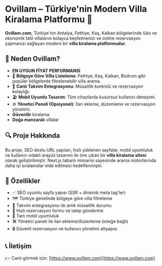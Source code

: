 # Ovillam – Türkiye'nin Modern Villa Kiralama Platformu 🏡

**Ovillam.com**, Türkiye'nin Antalya, Fethiye, Kaş, Kalkan bölgelerinde lüks ve ekonomik tatil villalarını kolayca keşfetmenizi ve online rezervasyon yapmanızı sağlayan modern bir **villa kiralama platformudur**.

## 🌟 Neden Ovillam?

- **EN UYGUN FİYAT PERFORMANSI**
- 📍 **Bölgeye Göre Villa Listeleme**: Fethiye, Kaş, Kalkan, Bodrum gibi popüler bölgelerde filtrelenebilir villa arama.
- 📅 **Canlı Takvim Entegrasyonu**: Müsaitlik kontrolü ve rezervasyon kolaylığı.
- 🏖️ **Mobil Uyumlu Tasarım**: Tüm cihazlarda kusursuz kullanıcı deneyimi.
- ⚙️ **Yönetici Paneli (Opsiyonel)**: İlan ekleme, düzenleme ve rezervasyon yönetimi.
- **Güvenilir** kiralama
- **Doğa manzaralı** villalar

## 🔍 Proje Hakkında

Bu proje, SEO dostu URL yapıları, hızlı yüklenen sayfalar, mobil uyumluluk ve kullanıcı odaklı arayüz tasarımı ile öne çıkan bir **villa kiralama sitesi** olarak geliştirilmiştir. Next.js tabanlı mimarisi sayesinde arama motorlarında daha iyi sıralamalar elde edilmesi hedeflenmiştir.

## 🚀 Özellikler

- ✅ SEO uyumlu sayfa yapısı (SSR + dinamik meta tag'ler)
- 🗺️ Türkiye genelinde bölgeye göre villa filtreleme
- 📅 Takvim entegrasyonu ile anlık müsaitlik durumu
- 💬 Hızlı rezervasyon formu ve talep gönderme
- 📱 Tam mobil uyumluluk
- 🛠️ Yönetici paneli ile ilan ekleme/düzenleme (isteğe bağlı)
- 🔒 Güvenli rezervasyon ve kullanıcı yönetimi altyapısı

## 📞 İletişim

👉 Canlı görmek için: [https://www.ovillam.com](https://www.ovillam.com)

